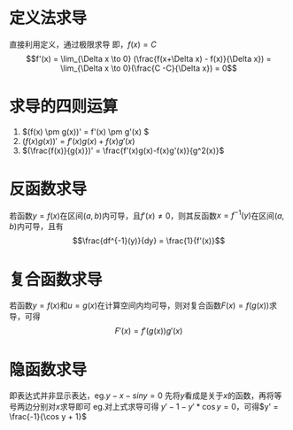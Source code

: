 # 定义法求导
直接利用定义，通过极限求导
即，$f(x) = C$
$$f'(x) = \lim_{\Delta x \to 0} (\frac{f(x+\Delta x) - f(x)}{\Delta x}) = \lim_{\Delta x \to 0}(\frac{C -C}{\Delta x}) = 0$$

# 求导的四则运算
1. $(f(x) \pm g(x))' = f'(x) \pm g'(x) $
2. $(f(x)g(x))'= f'(x)g(x) + f(x)g'(x)$
3. $(\frac{f(x)}{g(x)})' = \frac{f'(x)g(x)-f(x)g'(x)}{g^2(x)}$

# 反函数求导
若函数$y = f(x)$在区间$(a,b)$内可导，且$f'(x) \neq 0$，则其反函数$x = f^{-1}(y)$在区间$(a,b)$内可导，且有
$$\frac{df^{-1}(y)}{dy} = \frac{1}{f'(x)}$$

# 复合函数求导
若函数$y = f(x)$和$u = g(x)$在计算空间内均可导，则对复合函数$F(x) = f(g(x))$求导，可得
$$F'(x) = f'(g(x))g'(x)$$

# 隐函数求导
即表达式并非显示表达，eg.$y - x - siny = 0$
先将$y$看成是关于$x$的函数，再将等号两边分别对$x$求导即可
eg.对上式求导可得
$y' - 1 - y'*\cos y =0$，可得$y' = \frac{-1}{\cos y + 1}$


